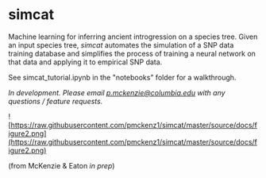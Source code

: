 # simcat

Machine learning for inferring ancient introgression on a species tree. Given an input species tree, *simcat* automates the simulation of a SNP data training database and simplifies the process of training a neural network on that data and applying it to empirical SNP data.

See simcat_tutorial.ipynb in the "notebooks" folder for a walkthrough.  

*In development. Please email p.mckenzie@columbia.edu with any questions / feature requests.*  


![https://raw.githubusercontent.com/pmckenz1/simcat/master/source/docs/figure2.png](https://raw.githubusercontent.com/pmckenz1/simcat/master/source/docs/figure2.png)  

(from McKenzie & Eaton *in prep*)